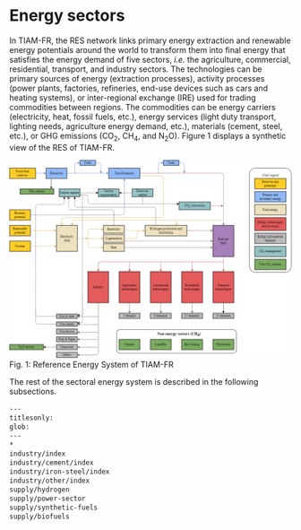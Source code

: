 # Energy sectors

In TIAM-FR, the RES network links primary energy extraction and renewable energy potentials around the world to transform them into final energy that satisfies the energy demand of five sectors,
*i.e.* the agriculture, commercial, residential, transport, and industry sectors. The technologies can be primary sources of energy (extraction processes), activity processes (power plants,
factories, refineries, end-use devices such as cars and heating systems), or inter-regional exchange (IRE) used for trading commodities between regions. The commodities can be energy carriers
(electricity, heat, fossil fuels, etc.), energy services (light duty transport, lighting needs, agriculture energy demand, etc.), materials (cement, steel, etc.), or GHG emissions (CO<sub>2</sub>, 
CH<sub>4</sub>, and N<sub>2</sub>O). Figure 1 displays a synthetic view of the RES of TIAM-FR.

![RES](RES.png)
Fig. 1: Reference Energy System of TIAM-FR

The rest of the sectoral energy system is described in the following subsections.

```{toctree}
---
titlesonly:
glob:
---
*
industry/index
industry/cement/index
industry/iron-steel/index
industry/other/index
supply/hydrogen
supply/power-sector
supply/synthetic-fuels
supply/biofuels
```
